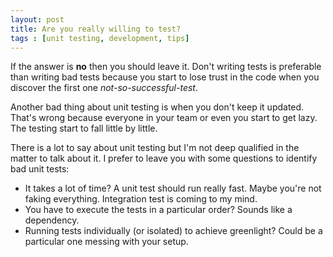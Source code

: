```yaml
---
layout: post
title: Are you really willing to test?
tags : [unit testing, development, tips]
---
```


If the answer is **no** then you should leave it. Don't writing tests is preferable than writing bad tests because you start to lose trust in the code when you discover the first one *not-so-successful-test*.

Another bad thing about unit testing is when you don't keep it updated. That's wrong because everyone in your team or even you start to get lazy. The testing start to fall little by little.

There is a lot to say about unit testing but I'm not deep qualified in the matter to talk about it. I prefer to leave you with some questions to identify bad unit tests:

- It takes a lot of time? A unit test should run really fast. Maybe you're not faking everything. Integration test is coming to my mind.
- You have to execute the tests in a particular order? Sounds like a dependency.
- Running tests individually (or isolated) to achieve greenlight? Could be a particular one messing with your setup.